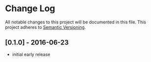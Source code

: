 # Change Log
All notable changes to this project will be documented in this file.
This project adheres to [Semantic Versioning](http://semver.org/).

## [0.1.0] - 2016-06-23
- initial early release

